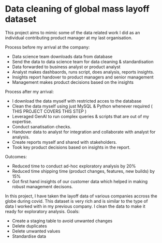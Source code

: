 # Data cleaning of global mass layoff dataset
This project aims to mimic some of the data related work I did as an individual contributing product manager at my last organisation.

Process before my arrival at the company:
- Data science team downloads data from database
- Send the data to data science team for data cleaning & standardisation
- Data forwarded to business analyst or product analyst
- Analyst makes dashbaords, runs script, does analysis, reports insights.
- Insights report handover to product managers and senior management
- Management makes product decisions based on the insights

Process after my arrival:
- I download the data myself with restricted acces to the database
- Clean the data myself using just MySQL & Python whenever required ( THIS PROJECT COVERS THIS STEP )
- Leveraged GenAI to run complex queries & scripts that are out of my expertise.
- Conduct sanatisation checks.
- Handover data to analyst for integration and collaborate with analyst for analysis.
- Create reports myself and shared with stakeholders.
- Took key product decisions based on insights in the report.

Outcomes:
- Reduced time to conduct ad-hoc exploratory analysis by 20%
- Reduced time shipping time (product changes, features, new builds) by 15% 
- Got first hand insights of our customer data which helped in making robust management decisons.

In this project, I have taken the layoff data of various companies accross the globe during covid. This dataset is very rich and is similar to the type of data I worked with in my previous company.
I clean the data to make it ready for exploratory analysis. 
Goals:
- Create a staging table to avoid unwanted changes
- Delete duplicates
- Delete unwanted values
- Standardise data

